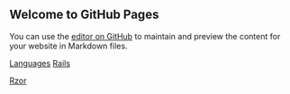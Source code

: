 ## Welcome to GitHub Pages

You can use the [editor on GitHub](https://github.com/drenovac/drenovac.github.io/edit/master/README.md) to maintain and preview the content for your website in Markdown files.

[Languages](./langs/index.md)
[Rails](./rails/index.md)

[Rzor](https://www.rzor.org)
